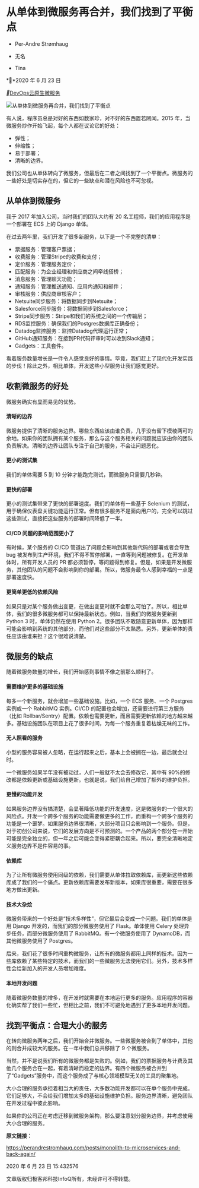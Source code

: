 # 从单体到微服务再合并，我们找到了平衡点



- Per-Andre Strømhaug

- 无名

- Tina



**2020 年 6 月 23 日

**[DevOps](https://www.infoq.cn/topic/Devops)[云原生](https://www.infoq.cn/topic/CloudNative)[微服务](https://www.infoq.cn/topic/microservice)



![从单体到微服务再合并，我们找到了平衡点](https://static001.infoq.cn/resource/image/fe/88/fe0dc696b765ff5a687a81eab7096d88.jpeg?x-oss-process=image/crop,y_1,w_2047,h_1150/resize,w_726,h_408)

有人说，程序员总是对好的东西如数家珍，对不好的东西置若罔闻。2015 年，当微服务炒作开始飞起，每个人都在议论它的好处：



- 弹性；
- 伸缩性；
- 易于部署；
- 清晰的边界。



我们公司也从单体转向了微服务，但最后在二者之间找到了一个平衡点。微服务的一些好处是切实存在的，但它的一些缺点和潜在风险也不可忽视。



## 从单体到微服务



我于 2017 年加入公司，当时我们的团队大约有 20 名工程师，我们的应用程序是一个部署在 ECS 上的 Django 单体。



在过去两年里，我们开发了很多新服务，以下是一个不完整的清单：



- 票据服务：管理客户票据；
- 收费服务：管理Stripe的收费和支付；
- 定价服务：管理服务定价；
- 匹配服务：为企业经理和供应商之间牵线搭桥；
- 消息服务：管理聊天功能；
- 通知服务：管理推送通知、应用内通知和邮件；
- 审核服务：供应商审核客户；
- Netsuite同步服务：将数据同步到Netsuite；
- Salesforce同步服务：将数据同步到Salesforce；
- Stripe同步服务：Stripe和我们的系统之间的一个传输层；
- RDS监控服务：确保我们的Postgres数据库正确备份；
- Datadog监控服务：监控Datadog代理运行正常；
- GitHub通知服务：在接到PR代码评审时可以收到Slack通知；
- Gadgets：工具套件。



看着服务数量增长是一件令人感觉良好的事情。毕竟，我们赶上了现代化开发实践的步伐！除此之外，相比单体，开发这些小型服务让我们感觉更好。



## 收割微服务的好处



微服务确实有显而易见的优势。



#### 清晰的边界



微服务提供了清晰的服务边界。哪些东西应该由谁负责，几乎没有留下模棱两可的余地。如果你的团队拥有某个服务，那么与这个服务相关的问题就应该由你的团队负责解决。清晰的边界让团队专注于自己的服务，不会让问题恶化。



#### 更小的测试集



我们的单体需要 5 到 10 分钟才能跑完测试，而微服务只需要几秒钟。



#### 更快的部署



更小的测试集带来了更快的部署速度。我们的单体有一些基于 Selenium 的测试，用于确保仪表盘关键功能运行正常。但有很多服务不是面向用户的，完全可以跳过这些测试，直接把这些服务的部署时间降低了一半。



#### CI/CD 问题的影响范围更小了



有时候，某个服务的 CI/CD 管道出了问题会影响到其他新代码的部署或者会导致 bug 被发布到生产环境，我们不得不暂停部署，一直等到问题被修复。在开发单体时，所有开发人员的 PR 都必须暂停，等问题得到修复。但是，如果是开发微服务，其他团队的问题不会影响到你的部署。所以，微服务最令人感到幸福的一点是部署速度快。



#### 更简单更低的依赖风险



如果只是对某个服务做出变更，在做出变更时就不会那么可怕了。所以，相比单体，我们的很多微服务都可以保持最新状态。例如，当我们的微服务更新到 Python 3 时，单体仍然在使用 Python 2。很多团队不敢随意更新单体，因为那样可能会影响到系统的其他部分，而他们对这些部分不太熟悉。另外，更新单体的责任应该由谁来担？这个很难说清楚。



## 微服务的缺点



随着微服务数量的增长，我们开始感到事情不像之前那么顺利了。



#### 需要维护更多的基础设施



每多一个新服务，就会增加一些基础设施。比如，一个 ECS 服务、一个 Postgres 实例或一个 RabbitMQ 实例。CI/CD 的配置也会增加，还需要进行第三方服务（比如 Rollbar/Sentry）配置。依赖也需要更新，而且需要更新依赖的地方越来越多。基础设施团队在项目上花了很多时间，为每一个服务重复着枯燥无味的工作。



#### 无人照看的服务



小型的服务容易被人忽略，在运行起来之后，基本上会被搁在一边，最后就会过时。



一个微服务如果半年没有被动过，人们一般就不太会去修改它，其中有 90%的修改都是依赖更新或基础设施更新。也就是说，我们给自己增加了额外的维护负担。



#### 更慢的功能开发



如果服务边界没有搞清楚，会显著降低功能的开发速度，这是微服务的一个很大的风险点。开发一个跨多个服务的功能需要做更多的工作，而重构一个跨多个服务的功能是一个噩梦。如果服务边界很清晰，大部分项目只会影响到一个服务。但是，对于初创公司来说，它们的发展方向是不可预测的。一个产品的两个部分在一开始可能是完全独立的，但一年之后可能会变得紧密耦合起来。所以，要完全清晰地定义服务边界不是件容易的事。



#### 依赖库



为了让所有微服务使用同级的依赖，我们需要从单体拉取依赖库，而更新这些依赖库成了我们的一个痛点。更新依赖库需要发布新版本，如果库很重要，需要在很多地方做出更新。



#### 技术大杂烩



微服务带来的一个好处是“技术多样性”，但它最后会变成一个问题。我们的单体是用 Django 开发的，而我们的部分微服务使用了 Flask。单体使用 Celery 处理异步任务，而部分微服务使用了 RabbitMQ。有一个微服务使用了 DynamoDB，而其他微服务使用了 Postgres。



后来，我们花了很多时间重构微服务，让所有的微服务都用上同样的技术。因为一些库依赖了某些特定的技术，而我们的一些微服务无法使用它们。另外，技术多样性会给新加入的开发人员增加难度。



#### 本地开发问题



随着微服务数量的增多，在开发时就需要在本地运行更多的服务。应用程序的容器化确实帮了我们一些忙，但相比之前，我们不可避免地遇到了更多本地开发问题。



## 找到平衡点：合理大小的服务



在转向微服务两年之后，我们开始合并微服务。一些微服务被合到了单体中，其他的则合并成较大的服务。在一年中我们总共移除了 9 个微服务。



当然，并不是说我们所有的微服务都是失败的。例如，我们的票据服务与计费及其他几个服务合在一起，有着清晰而稳定的边界。有四个微服务被合并到了“Gadgets”服务中，而这个服务成了与核心领域模型无关的工具的聚集地。



大小合理的服务承担着相当大的责任，大多数功能开发都可以在单个服务中完成。它们足够大，不会给我们增加太多的基础设施维护负担。服务边界清晰，避免团队在开发过程中彼此影响。



如果你的公司正在考虑迁移到微服务架构，那么要注意划分服务边界，并考虑使用大小合理的服务。



**原文链接：**



https://perandrestromhaug.com/posts/monolith-to-microservices-and-back-again/



2020 年 6 月 23 日 15:432576

文章版权归极客邦科技InfoQ所有，未经许可不得转载。
